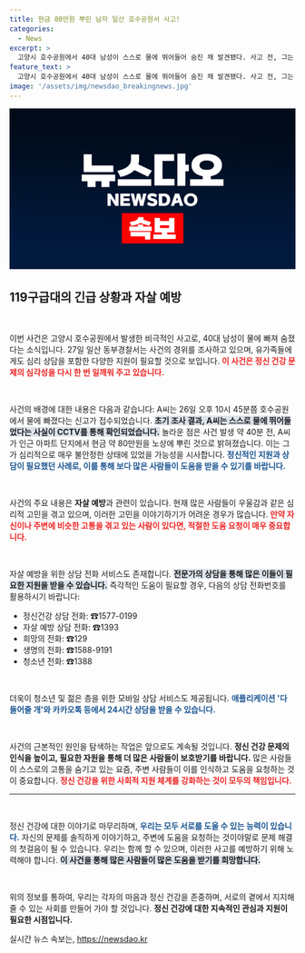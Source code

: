 ```yaml
---
title: 현금 80만원 뿌린 남자 일산 호수공원서 사고!
categories:
  - News
excerpt: >
  고양시 호수공원에서 40대 남성이 스스로 물에 뛰어들어 숨진 채 발견됐다. 사고 전, 그는 현금을 노상에 뿌리는 기괴한 행동을 보였고, 경찰은 경위를 조사 중이다.
feature_text: >
  고양시 호수공원에서 40대 남성이 스스로 물에 뛰어들어 숨진 채 발견됐다. 사고 전, 그는 현금을 노상에 뿌리는 기괴한 행동을 보였고, 경찰은 경위를 조사 중이다.
image: '/assets/img/newsdao_breakingnews.jpg'
---
```


<p><img src="/assets/img/newsdao_breakingnews.jpg" alt="ontimetimes 속보" /></p>

<h2 data-ke-size="size26">119구급대의 긴급 상황과 자살 예방</h2>

<p data-ke-size="size16">&nbsp;</p>

<p>이번 사건은 고양시 호수공원에서 발생한 비극적인 사고로, 40대 남성이 물에 빠져 숨졌다는 소식입니다. 27일 일산 동부경찰서는 사건의 경위를 조사하고 있으며, 유가족들에게도 심리 상담을 포함한 다양한 지원이 필요할 것으로 보입니다. <b><span style="color: #ee2323;">이 사건은 정신 건강 문제의 심각성을 다시 한 번 일깨워 주고 있습니다.</span></b> </p>

<p data-ke-size="size16">&nbsp;</p>

<p>사건의 배경에 대한 내용은 다음과 같습니다: A씨는 26일 오후 10시 45분쯤 호수공원에서 물에 빠졌다는 신고가 접수되었습니다. <b><span style="background-color: #21538527;">초기 조사 결과, A씨는 스스로 물에 뛰어들었다는 사실이 CCTV를 통해 확인되었습니다.</span></b> 놀라운 점은 사건 발생 약 40분 전, A씨가 인근 아파트 단지에서 현금 약 80만원을 노상에 뿌린 것으로 밝혀졌습니다. 이는 그가 심리적으로 매우 불안정한 상태에 있었을 가능성을 시사합니다. <b><span style="color: #1a5490;">정신적인 지원과 상담이 필요했던 사례로, 이를 통해 보다 많은 사람들이 도움을 받을 수 있기를 바랍니다.</span></b> </p>

<p data-ke-size="size16">&nbsp;</p>

<p>사건의 주요 내용은 <b>자살 예방</b>과 관련이 있습니다. 현재 많은 사람들이 우울감과 같은 심리적 고민을 겪고 있으며, 이러한 고민을 이야기하기가 어려운 경우가 많습니다. <b><span style="color: #ee2323;">만약 자신이나 주변에 비슷한 고통을 겪고 있는 사람이 있다면, 적절한 도움 요청이 매우 중요합니다.</span></b> </p>

<p data-ke-size="size16">&nbsp;</p>

<p>자살 예방을 위한 상담 전화 서비스도 존재합니다. <b><span style="background-color: #21538527;">전문가의 상담을 통해 많은 이들이 필요한 지원을 받을 수 있습니다.</span></b>  즉각적인 도움이 필요할 경우, 다음의 상담 전화번호를 활용하시기 바랍니다: </p>

<ul>
<li>정신건강 상담 전화: ☎1577-0199</li>
<li>자살 예방 상담 전화: ☎1393</li>
<li>희망의 전화: ☎129</li>
<li>생명의 전화: ☎1588-9191</li>
<li>청소년 전화: ☎1388</li>
</ul>

<p data-ke-size="size16">&nbsp;</p>

<p>더욱이 청소년 및 젊은 층을 위한 모바일 상담 서비스도 제공됩니다. <b><span style="color: #1a5490;">애플리케이션 '다 들어줄 개'와 카카오톡 등에서 24시간 상담을 받을 수 있습니다.</span></b> </p>

<p data-ke-size="size16">&nbsp;</p>

<p>사건의 근본적인 원인을 탐색하는 작업은 앞으로도 계속될 것입니다. <b>정신 건강 문제의 인식을 높이고, 필요한 자원을 통해 더 많은 사람들이 보호받기를 바랍니다.</b>  많은 사람들이 스스로의 고통을 숨기고 있는 요즘, 주변 사람들이 이를 인식하고 도움을 요청하는 것이 중요합니다. <b><span style="color: #ee2323;">정신 건강을 위한 사회적 지원 체계를 강화하는 것이 모두의 책임입니다.</span></b></p>

<hr />

<p data-ke-size="size16">&nbsp;</p>

<p>정신 건강에 대한 이야기로 마무리하며, <b><span style="color: #1a5490;">우리는 모두 서로를 도울 수 있는 능력이 있습니다.</span></b> 자신의 문제를 솔직하게 이야기하고, 주변에 도움을 요청하는 것이야말로 문제 해결의 첫걸음이 될 수 있습니다. 우리는 함께 할 수 있으며, 이러한 사고를 예방하기 위해 노력해야 합니다. <b><span style="background-color: #21538527;">이 사건을 통해 많은 사람들이 많은 도움을 받기를 희망합니다.</span></b> </p>

<p data-ke-size="size16">&nbsp;</p> 

<p>위의 정보를 통하여, 우리는 각자의 마음과 정신 건강을 존중하며, 서로의 곁에서 지지해줄 수 있는 사회를 만들어 가야 할 것입니다. <b>정신 건강에 대한 지속적인 관심과 지원이 필요한 시점입니다. </b></p>
실시간 뉴스 속보는, <a href="https://newsdao.kr" rel="dofollow">https://newsdao.kr</a>


